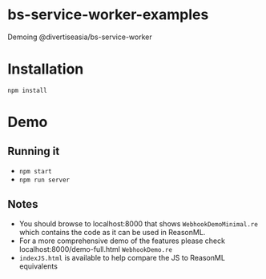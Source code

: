 # bs-service-worker-examples
Demoing @divertiseasia/bs-service-worker

# Installation

`npm install`

# Demo

## Running it

* `npm start`
* `npm run server`

## Notes

* You should browse to localhost:8000 that shows `WebhookDemoMinimal.re` which contains the code as it can be used in ReasonML.
* For a more comprehensive demo of the features please check localhost:8000/demo-full.html `WebhookDemo.re`
* `indexJS.html` is available to help compare the JS to ReasonML equivalents 

